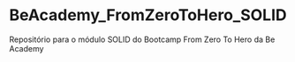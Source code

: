 # BeAcademy_FromZeroToHero_SOLID
Repositório para o módulo SOLID do Bootcamp From Zero To Hero da Be Academy
